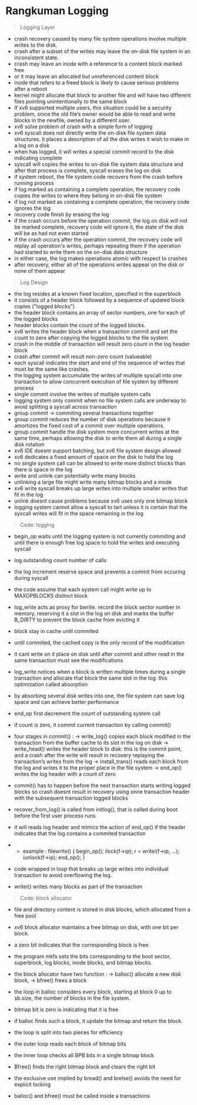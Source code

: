 # Rangkuman Logging

> Logging Layer

- crash recovery caused by many file system operations involve multiple writes to the disk.
- crash after a subset of the writes may leave the on-disk file system in an inconsistent state.
- crash may leave an inode with a reference to a content block marked free
- or it may leave an allocated but unreferenced content block
- inode that refers to a freed block is likely to cause serious problems after a reboot
- kernel might allocate that block to another file and will have two different files pointing unintentionally to the same block
-  If xv6 supported multiple  users,  this  situation  could  be  a  security problem,  since  the  old  file’s  owner  would  be  able  to  read  and  write  blocks  in  the  newfile, owned  by  a  different  user.
- xv6 solve problem of crash with a simple form of logging
- xv6 syscall does not directly write the on-disk file system data structures. it places a description of all the disk writes it wish to make in a log on a disk
- when has logged, it will writes a special commit record to the disk indicating complete
- syscall will copies the writes to on-disk file system data structure and after that process is complete,  syscall erases the log on disk
- if system reboot, the file system code recovers from the crash before running process
- if log marked as containing a complete operation, the recovery code copies the writes to where they belong in on-disk file system
- if log not marked as containing a complete operation, the recovery code ignores the log
- recovery code finish by erasing the log
- if the crash occurs before the operation commit, the log on disk will not be marked complete, recovery code will ignore it, the state of the disk will be as had not even started
- if the crash occurs after the operation commit, the recovery code will replay all operation's writes, perhaps repeating them if the operation had started to write them on the on-disk data structure
- in either case, the log makes operations atomic with respect to crashes
- after recovery, either all of the operations writes appear on the disk or none of them appear

> Log Design

- the log resides at a known fixed location, specified in the superblock
- it consists of a header block followed by a sequence of updated block copies ("logged blocks")
- the header block contains an array of sector numbers, one for each of the logged blocks
- header blocks contain the count of the logged blocks.
- xv6 writes the header block when a transaction commit and set the count to zero after copying the logged blocks to the file system
- crash in the middle of transaction will result zero count in the log header block
- crash after commit will result non-zero count (valueable)
- each syscall indicates the start and end of the sequence of writes that must be the same like crashes.
- the logging system accumulate the writes of multiple syscall into one transaction to allow concurrent execution of file system by different process
- single commit involve the writes of multiple system calls
- logging system only commit when no file system calls are underway to avoid splitting a syscall across transaction
- group commit -> commiting several transactions together
- group commit reduces the number of disk operations because it amortizes the fixed cost of a commit over multiple operations.
- group commit handle the disk system more concurrent writes at the same time, perhaps allowing the disk to write them all during a single disk rotation
- xv6 IDE doesnt support batching, but xv6 file system design allowed
- xv6 dedicates a fixed amount of space on the disk to hold the log
- no single system call can be allowed to write more distinct blocks than there is space in the log
- write and unlink can potentially write many blocks
- unlinking a large file might write many bitmap blocks and a inode
- xv6 write syscall breaks up large writes into multiple smaller writes that fit in the log
- unlink doesnt cause problems because xv6 uses only one bitmap block
- logging system cannot allow a syscall to tart unless it is certain that the syscall writes will fit in the space remaining in the log

> Code: logging

- begin_op waits until the logging system is not currently commiting and until there is enough free log space to hold the writes and executing syscall
- log.outstanding count number of calls
- the log increment reserve space and prevents a commit from occuring during syscall
- the code assume that each system call might write up to MAXOPBLOCKS distinct block
- log_write acts as proxy for bwrite. record the block sector number in memory, reserving it a slot in the log on disk and marks the buffer B_DIRTY to prevent the block cache from evicting it
- block stay in cache until commited
- until commited, the cached copy is the only record of the modification
- it cant write on it place on disk until after commit and other read in the same transaction must see the modifications
- log_write notices when a block is written multiple times during a single transaction and allocate that block the same slot in the log. this optimization called absorption
- by absorbing several disk writes into one, the file system can save log space and can achieve better performance
- end_op first decrement the count of outstanding system call
- if count is zero, it commit current transaction by calling commit()
- four stages in commit() :
-> write_log() copies  each  block  modified  in  the  transaction  from  the  buffer  cache  to  its  slot  in  the  log  on  disk
-> write_head() writes the header block to disk: this is the commit point, and a crash after the write will result in recovery replaying the transaction’s writes from the log
-> install_trans() reads each block from the log and writes it to the proper place in the file system
-> end_op() writes the log header with a count of zero
- commit() has to happen before the next transaction starts writing logged blocks so crash doesnt result in recovery using onne transaction header with the subsequent transaction logged blocks
- recover_from_log() is called from initlog(), that is called during boot before the first user process runs
- it will reads log header and mimics the action of end_op() if the header indicates that the log contains a commited transaction

- - example :
filewrite() {
begin_op();
ilock(f->ip);
r = writei(f->ip, ...);
iunlock(f->ip);
end_op();
}
- code wrapped in loop that breaks up large writes into individual transaction to avoid overflowing the log.
- writei() writes many blocks as part of the transaction

> Code: block allocator

- file and directory content is stored in disk blocks, which allocated from a free pool
- xv6 block allocator maintains a free bitmap on disk, with one bit per block.
- a zero bit indicates that the corresponding block is free
- the program mkfs sets the bits corresponding to the boot sector, superblock, log blocks, inode blocks, and bitmap blocks.

- the block allocator have two function :
-> balloc() allocate a new disk block,
-> bfree() frees a block

- the loop in balloc considers every block, starting at block 0 up to sb.size, the number of blocks in the file system.
- bitmap bit is zero is indicating that it is free
- if balloc finds such a block, it update the bitmap and return the block.
- the loop is split into two pieces for efficiency
- the outer loop reads each block of bitmap bits
- the inner loop checks all BPB bits in a single bitmap block
- Bfree() finds the right bitmap block and clears the right bit
- the exclusive use implied by bread() and brelse() avoids the need for explicit locking
- balloc() and bfree() must be called inside a transactions